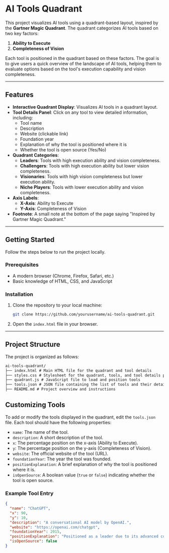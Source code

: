 # AI Tools Quadrant

This project visualizes AI tools using a quadrant-based layout, inspired by the **Gartner Magic Quadrant**. The quadrant categorizes AI tools based on two key factors:
1. **Ability to Execute**
2. **Completeness of Vision**

Each tool is positioned in the quadrant based on these factors. The goal is to give users a quick overview of the landscape of AI tools, helping them to evaluate options based on the tool's execution capability and vision completeness.

---

## Features

- **Interactive Quadrant Display**: Visualizes AI tools in a quadrant layout.
- **Tool Details Panel**: Click on any tool to view detailed information, including:
  - Tool name
  - Description
  - Website (clickable link)
  - Foundation year
  - Explanation of why the tool is positioned where it is
  - Whether the tool is open source (Yes/No)
- **Quadrant Categories**:
  - **Leaders**: Tools with high execution ability and vision completeness.
  - **Challengers**: Tools with high execution ability but lower vision completeness.
  - **Visionaries**: Tools with high vision completeness but lower execution ability.
  - **Niche Players**: Tools with lower execution ability and vision completeness.
- **Axis Labels**:
  - **X-Axis**: Ability to Execute
  - **Y-Axis**: Completeness of Vision
- **Footnote**: A small note at the bottom of the page saying "Inspired by Gartner Magic Quadrant."

---

## Getting Started

Follow the steps below to run the project locally.

### Prerequisites

- A modern browser (Chrome, Firefox, Safari, etc.)
- Basic knowledge of HTML, CSS, and JavaScript

### Installation

1. Clone the repository to your local machine:
    ```bash
    git clone https://github.com/yourusername/ai-tools-quadrant.git
    ```

2. Open the `index.html` file in your browser.

---

## Project Structure

The project is organized as follows:
```md
ai-tools-quadrant/
├── index.html # Main HTML file for the quadrant and tool details
├── styles.css # Stylesheet for the quadrant, tools, and tool details panel
├── quadrant.js # JavaScript file to load and position tools
├── tools.json # JSON file containing the list of tools and their details
├── README.md # Project overview and instructions
```


## Customizing Tools

To add or modify the tools displayed in the quadrant, edit the `tools.json` file. Each tool should have the following properties:
- `name`: The name of the tool.
- `description`: A short description of the tool.
- `x`: The percentage position on the x-axis (Ability to Execute).
- `y`: The percentage position on the y-axis (Completeness of Vision).
- `website`: The official website of the tool (URL).
- `foundationYear`: The year the tool was founded.
- `positionExplanation`: A brief explanation of why the tool is positioned where it is.
- `isOpenSource`: A boolean value (`true` or `false`) indicating whether the tool is open source.

### Example Tool Entry

```json
{
  "name": "ChatGPT",
  "x": 90,
  "y": 10,
  "description": "A conversational AI model by OpenAI.",
  "website": "https://openai.com/chatgpt",
  "foundationYear": 2015,
  "positionExplanation": "Positioned as a leader due to its advanced conversational capabilities and widespread adoption.",
  "isOpenSource": false
}